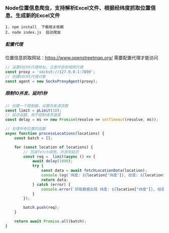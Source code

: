 ### Node位置信息爬虫，支持解析Excel文件、根据经纬度抓取位置信息、生成新的Excel文件
```shell
1. npm install  下载相关依赖
2. node index.js  启动爬虫
```
##### 配置代理
位置信息抓取网站：https://www.openstreetmap.org/ 需要配置代理才能访问
```javascript
// 设置SOCKS代理地址，注意开启局域网代理
const proxy = 'socks5://127.0.0.1:7890';
// 创建SOCKS代理对象
const agent = new SocksProxyAgent(proxy);
```
##### 限制10并发、延时1秒
```javascript
// 创建一个限制器，设置并发请求数
const limit = pLimit(10);
// 延迟函数，用于控制请求速度
const delay = ms => new Promise(resolve => setTimeout(resolve, ms));

// 处理所有位置的函数
async function processLocations(locations) {
    const batch = [];

    for (const location of locations) {
        // 包装fetch调用，并添加延迟
        const req =  limit(async () => {
            await delay(1000);
            try {
                const data = await fetchLocationData(location);
                console.log(`纬度: ${location["纬度"]}, 经度: ${location["经度"]}, 位置: ${data}`)
                return data;
            } catch (error) {
                console.error(`抓取数据出错 纬度: ${location["纬度"]}, 经度: ${location["经度"]} 错误:${error}`);
            }
        });

        batch.push(req);
    }

    return await Promise.all(batch);
}
```
